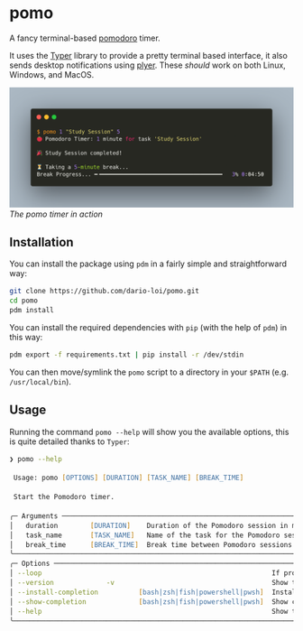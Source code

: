 # pomo

A fancy terminal-based [pomodoro](https://en.wikipedia.org/wiki/Pomodoro_Technique) timer.

It uses the [Typer](https://typer.tiangolo.com/) library to provide a pretty terminal based interface,
it also sends desktop notifications using [plyer](https://plyer.readthedocs.io/en/latest/). These
*should* work on both Linux, Windows, and MacOS.


![pomo](carbon.png)
*The pomo timer in action*

## Installation

You can install the package using `pdm` in a fairly simple and straightforward way:

```bash
git clone https://github.com/dario-loi/pomo.git
cd pomo
pdm install
```

You can install the required dependencies with `pip` (with the help of `pdm`) in this way:

```bash
pdm export -f requirements.txt | pip install -r /dev/stdin
```

You can then move/symlink the `pomo` script to a directory in your `$PATH` (e.g. `/usr/local/bin`).

## Usage

Running the command `pomo --help` will show you the available options, this is quite detailed thanks to `Typer`:

```zsh
❯ pomo --help
                                                                                                                                                                              
 Usage: pomo [OPTIONS] [DURATION] [TASK_NAME] [BREAK_TIME]                                                                                                                    
                                                                                                                                                                              
 Start the Pomodoro timer.                                                                                                                                                    
                                                                                                                                                                              
╭─ Arguments ────────────────────────────────────────────────────────────────────────────────────────────────────────────────────────────────────────────────────────────────╮
│   duration        [DURATION]    Duration of the Pomodoro session in minutes. [default: 25]                                                                                 │
│   task_name       [TASK_NAME]   Name of the task for the Pomodoro session. [default: Pomodoro]                                                                             │
│   break_time      [BREAK_TIME]  Break time between Pomodoro sessions in minutes. [default: 5]                                                                              │
╰────────────────────────────────────────────────────────────────────────────────────────────────────────────────────────────────────────────────────────────────────────────╯
╭─ Options ──────────────────────────────────────────────────────────────────────────────────────────────────────────────────────────────────────────────────────────────────╮
│ --loop                                                         If provided, restart the Pomodoro timer automatically after each session.                                   │
│ --version             -v                                       Show the version and exit.                                                                                  │
│ --install-completion          [bash|zsh|fish|powershell|pwsh]  Install completion for the specified shell. [default: None]                                                 │
│ --show-completion             [bash|zsh|fish|powershell|pwsh]  Show completion for the specified shell, to copy it or customize the installation. [default: None]          │
│ --help                                                         Show this message and exit.                                                                                 │
╰────────────────────────────────────────────────────────────────────────────────────────────────────────────────────────────────────────────────────────────────────────────╯
```